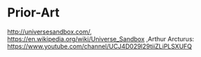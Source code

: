 # Prior-Art
http://universesandbox.com/, https://en.wikipedia.org/wiki/Universe_Sandbox ,Arthur Arcturus: https://www.youtube.com/channel/UCJ4D029l29tiiZLiPLSXUFQ
